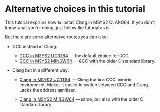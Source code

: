 # Alternative choices in this tutorial

This tutorial explains how to install Clang in MSYS2 CLANG64. If you don't know what you're doing, just follow the tutorial as is.

But there are some alternative routes you can take:

* GCC instead of Clang:
  * [GCC in MSYS2 UCRT64](./ucrt64_gcc.md) — the default choice for GCC.
  * [GCC in MSYS2 MINGW64](./mingw64_gcc.md) — GCC with the older C standard library.

* Clang but in a different way:

  * [Clang in MSYS2 UCRT64](./ucrt64_clang.md) — Clang but in a GCC-centric environment. Makes it easier to switch between GCC and Clang. Lacks the address sanitizer.

  * [Clang in MSYS2 MINGW64](./mingw64_clang.md) — same, but also with the older C standard library.
